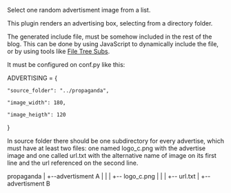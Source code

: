 Select one random advertisment image from a list.

This plugin renders an advertising box, selecting from a directory folder.

The generated include file, must be somehow included in the rest of the blog. This can be done by using JavaScript to dynamically include the file, or by using tools like [File Tree Subs](https://github.com/felixfontein/filetreesubs/).

It must be configured on conf.py like this:

ADVERTISING = {

    "source_folder": "../propaganda",

    "image_width": 180,

    "image_heigth": 120

}

In source folder there should be one subdirectory for every advertise, which must have at least two files: one named logo_c.png with the advertise image and one called url.txt with the alternative name of image on its first line and the url referenced on the second line.

propaganda
 |
 +--advertisment A
 |  |
 |  +-- logo_c.png
 |  |
 |  +-- url.txt
 |
 +--advertisment B